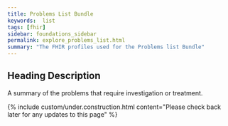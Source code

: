 ```yaml
---
title: Problems List Bundle
keywords:  list
tags: [fhir]
sidebar: foundations_sidebar
permalink: explore_problems_list.html
summary: "The FHIR profiles used for the Problems list Bundle"
---
```


## Heading Description ##
A summary of the problems that require investigation or treatment.

{% include custom/under.construction.html content="Please check back later for any updates to this page" %}

